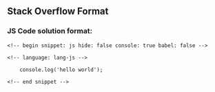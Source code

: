 ## Stack Overflow Format

### JS Code solution format:
```
<!-- begin snippet: js hide: false console: true babel: false -->

<!-- language: lang-js -->

    console.log('hello world');

<!-- end snippet -->
```